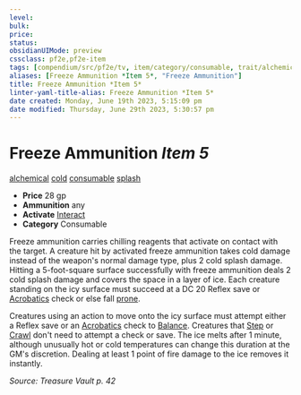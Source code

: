 ```yaml
---
level:
bulk:
price:
status:
obsidianUIMode: preview
cssclass: pf2e,pf2e-item
tags: [compendium/src/pf2e/tv, item/category/consumable, trait/alchemical, trait/cold, trait/consumable, trait/splash]
aliases: [Freeze Ammunition *Item 5*, "Freeze Ammunition"]
title: Freeze Ammunition *Item 5*
linter-yaml-title-alias: Freeze Ammunition *Item 5*
date created: Monday, June 19th 2023, 5:15:09 pm
date modified: Thursday, June 29th 2023, 5:30:57 pm
---
```


# Freeze Ammunition *Item 5*

[alchemical](rules/traits/alchemical.md) [cold](rules/traits/cold.md) [consumable](rules/traits/consumable.md) [splash](rules/traits/splash.md)  

- **Price** 28 gp
- **Ammunition** any
- **Activate** [Interact](rules/actions/interact.md)
- **Category** Consumable

Freeze ammunition carries chilling reagents that activate on contact with the target. A creature hit by activated freeze ammunition takes cold damage instead of the weapon's normal damage type, plus 2 cold splash damage. Hitting a 5-foot-square surface successfully with freeze ammunition deals 2 cold splash damage and covers the space in a layer of ice. Each creature standing on the icy surface must succeed at a DC 20 Reflex save or [Acrobatics](compendium/skills.md#Acrobatics) check or else fall [prone](rules/conditions.md#Prone).

Creatures using an action to move onto the icy surface must attempt either a Reflex save or an [Acrobatics](compendium/skills.md#Acrobatics) check to [Balance](rules/actions/balance.md). Creatures that [Step](rules/actions/step.md) or [Crawl](rules/actions/crawl.md) don't need to attempt a check or save. The ice melts after 1 minute, although unusually hot or cold temperatures can change this duration at the GM's discretion. Dealing at least 1 point of fire damage to the ice removes it instantly.

*Source: Treasure Vault p. 42*
